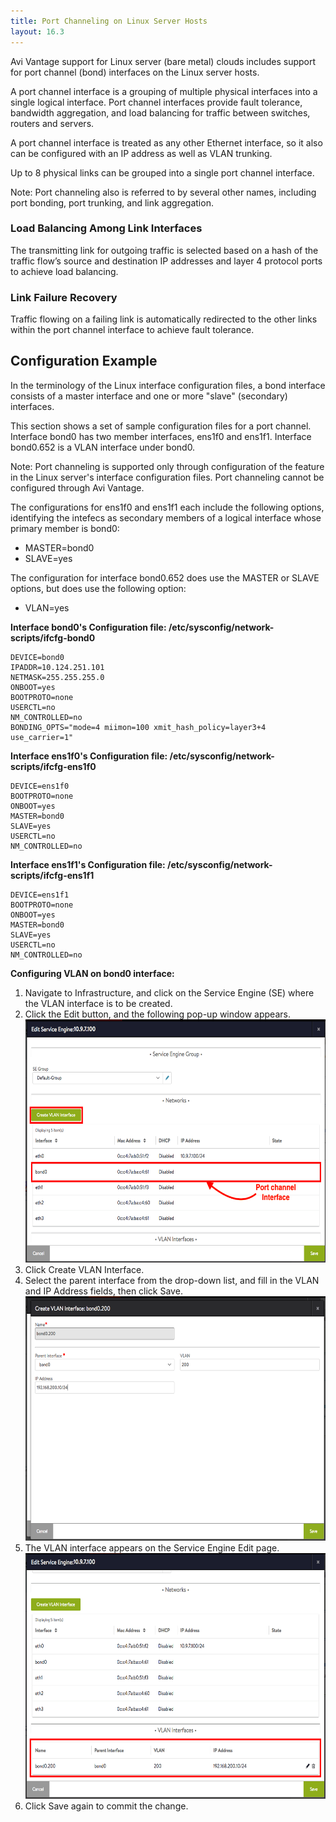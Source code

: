 ```yaml
---
title: Port Channeling on Linux Server Hosts
layout: 16.3
---
```

Avi Vantage support for Linux server (bare metal) clouds includes support for port channel (bond) interfaces on the Linux server hosts.

A port channel interface is a grouping of multiple physical interfaces into a single logical interface. Port channel interfaces provide fault tolerance, bandwidth aggregation, and load balancing for traffic between switches, routers and servers.

A port channel interface is treated as any other Ethernet interface, so it also can be configured with an IP address as well as VLAN trunking.

Up to 8 physical links can be grouped into a single port channel interface.

Note: Port channeling also is referred to by several other names, including port bonding, port trunking, and link aggregation.

### Load Balancing Among Link Interfaces

The transmitting link for outgoing traffic is selected based on a hash of the traffic flow’s source and destination IP addresses and layer 4 protocol ports to achieve load balancing.

### Link Failure Recovery

Traffic flowing on a failing link is automatically redirected to the other links within the port channel interface to achieve fault tolerance.

## Configuration Example

In the terminology of the Linux interface configuration files, a bond interface consists of a master interface and one or more "slave" (secondary) interfaces.

This section shows a set of sample configuration files for a port channel. Interface bond0 has two member interfaces, ens1f0 and ens1f1. Interface bond0.652 is a VLAN interface under bond0.

Note: Port channeling is supported only through configuration of the feature in the Linux server's interface configuration files. Port channeling cannot be configured through Avi Vantage.

The configurations for ens1f0 and ens1f1 each include the following options, identifying the intefecs as secondary members of a logical interface whose primary member is bond0:

* MASTER=bond0
* SLAVE=yes 

The configuration for interface bond0.652 does use the MASTER or SLAVE options, but does use the following option:

* VLAN=yes 

**Interface bond0's Configuration file: /etc/sysconfig/network-scripts/ifcfg-bond0**

<pre><code class="language-lua">DEVICE=bond0
IPADDR=10.124.251.101
NETMASK=255.255.255.0
ONBOOT=yes
BOOTPROTO=none
USERCTL=no
NM_CONTROLLED=no
BONDING_OPTS="mode=4 miimon=100 xmit_hash_policy=layer3+4 use_carrier=1"</code></pre>  

**Interface ens1f0's Configuration file: /etc/sysconfig/network-scripts/ifcfg-ens1f0**

<pre><code class="language-lua">DEVICE=ens1f0
BOOTPROTO=none
ONBOOT=yes
MASTER=bond0
SLAVE=yes
USERCTL=no
NM_CONTROLLED=no</code></pre>  

**Interface ens1f1's Configuration file: /etc/sysconfig/network-scripts/ifcfg-ens1f1**

<pre><code class="language-lua">DEVICE=ens1f1
BOOTPROTO=none
ONBOOT=yes
MASTER=bond0
SLAVE=yes
USERCTL=no
NM_CONTROLLED=no</code></pre>  

**Configuring VLAN on bond0 interface:**

<ol> 
 <li>Navigate to Infrastructure, and click on the Service Engine (SE) where the VLAN interface is to be created.</li> 
 <li>Click the Edit button, and the following pop-up window appears.<a href="img/Screen-Shot-2016-09-07-at-1.24.59-PM.png"><img class="alignnone wp-image-13671 " src="img/Screen-Shot-2016-09-07-at-1.24.59-PM.png" width="598" height="389"></a></li> 
 <li>Click Create VLAN Interface.</li> 
 <li>Select the parent interface from the drop-down list, and fill in the VLAN and IP Address fields, then click Save. <a href="img/Screen-Shot-2016-09-07-at-1.29.05-PM.png"><img class="alignnone wp-image-13673 " src="img/Screen-Shot-2016-09-07-at-1.29.05-PM.png" width="604" height="391"></a></li> 
 <li>The VLAN interface appears on the Service Engine Edit page.<a href="img/Screen-Shot-2016-09-07-at-1.29.27-PM-1.png"><img class="alignnone wp-image-13677 " src="img/Screen-Shot-2016-09-07-at-1.29.27-PM-1.png" width="606" height="393"></a></li> 
 <li>Click Save again to commit the change.</li> 
</ol> 